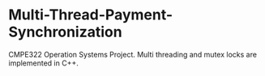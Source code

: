 # Multi-Thread-Payment-Synchronization
CMPE322 Operation Systems Project. Multi threading and mutex locks are implemented in C++.

